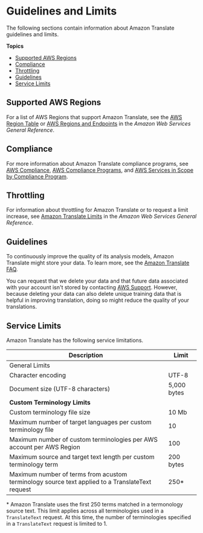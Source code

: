 # Guidelines and Limits<a name="what-is-limits"></a>

The following sections contain information about Amazon Translate guidelines and limits\.

**Topics**
+ [Supported AWS Regions](#what-is-regions)
+ [Compliance](#what-is-compliance)
+ [Throttling](#limits-throttling)
+ [Guidelines](#guidelines)
+ [Service Limits](#limits)

## Supported AWS Regions<a name="what-is-regions"></a>

For a list of AWS Regions that support Amazon Translate, see the [AWS Region Table](https://aws.amazon.com/about-aws/global-infrastructure/regional-product-services/) or [AWS Regions and Endpoints](https://docs.aws.amazon.com/general/latest/gr/rande.html#translate_region) in the *Amazon Web Services General Reference*\.

## Compliance<a name="what-is-compliance"></a>

For more information about Amazon Translate compliance programs, see [AWS Compliance](https://aws.amazon.com/compliance/), [AWS Compliance Programs](https://aws.amazon.com/compliance/programs/), and [AWS Services in Scope by Compliance Program](https://aws.amazon.com/compliance/services-in-scope)\.

## Throttling<a name="limits-throttling"></a>

For information about throttling for Amazon Translate or to request a limit increase, see [Amazon Translate Limits](https://docs.aws.amazon.com/general/latest/gr/aws_service_limits.html#limits_amazon_translate) in the *Amazon Web Services General Reference*\.

## Guidelines<a name="guidelines"></a>

To continuously improve the quality of its analysis models, Amazon Translate might store your data\. To learn more, see the [Amazon Translate FAQ](https://aws.amazon.com/translate/faqs/)\. 

You can request that we delete your data and that future data associated with your account isn't stored by contacting [AWS Support](https://console.aws.amazon.com/support/home#/)\. However, because deleting your data can also delete unique training data that is helpful in improving translation, doing so might reduce the quality of your translations\. 

## Service Limits<a name="limits"></a>

Amazon Translate has the following service limitations\.


| Description | Limit | 
| --- | --- | 
| General Limits |  | 
| Character encoding | UTF\-8 | 
| Document size \(UTF\-8 characters\) | 5,000 bytes | 
| **Custom Terminology Limits** |  | 
| Custom terminology file size | 10 Mb | 
| Maximum number of target languages per custom terminology file | 10  | 
| Maximum number of custom terminologies per AWS account per AWS Region | 100  | 
| Maximum source and target text length per custom terminology term | 200 bytes | 
| Maximum number of terms from acustom terminology source text applied to a TranslateText request | 250\* | 

\* Amazon Translate uses the first 250 terms matched in a termonology source text\. This limit applies across all terminologies used in a `TranslateText` request\. At this time, the number of terminologies specified in a `TranslateText` request is limited to 1\. 